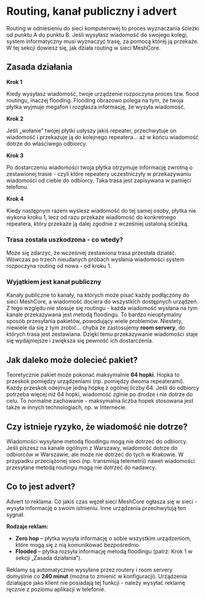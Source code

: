 # Routing, kanał publiczny i advert

Routing w odniesieniu do sieci komputerowej to proces wyznaczania ścieżki od punktu A do punktu B. Jeśli wysyłasz wiadomość do swojego kolegi, system informatyczny musi wyznaczyć trasę, za pomocą której ją przekaże. W tej sekcji dowiesz się, jak działa routing w sieci MeshCore.

## Zasada działania

**Krok 1**

Kiedy wysyłasz wiadomość, twoje urządzenie rozpoczyna proces tzw. flood routingu, inaczej flooding. Flooding obrazowo polega na tym, że twoja płytka wyjmuje megafon i rozgłasza informację, że wysyła wiadomość.

**Krok 2**

Jeśli „wołanie” twojej płytki usłyszy jakiś repeater, przechwytuje on wiadomość i przekazuje ją do kolejnego repeatera... aż w końcu wiadomość dotrze do właściwego odbiorcy. 

**Krok 3**

Po dostarczeniu wiadomości twoja płytka otrzymuje informację zwrotną o zestawionej trasie - czyli które repeatery uczestniczyły w przekazywaniu wiadomości od ciebie do odbiorcy. Taka trasa jest zapisywana w pamięci telefonu.

**Krok 4**

Kiedy następnym razem wyślesz wiadomość do tej samej osoby, płytka nie wykona kroku 1, lecz od razu przekaże wiadomość do konkretnego repeatera, który przekaże ją dalej zgodnie z wcześniej ustaloną ścieżką.

### Trasa została uszkodzona - co wtedy?

Może się zdarzyć, że wcześniej zestawiona trasa przestała działać. Wówczas po trzech nieudanych próbach wysłania wiadomości system rozpoczyna routing od nowa - od kroku 1.

### Wyjątkiem jest kanał publiczny

Kanały publiczne to kanały, na których może pisać każdy podłączony do sieci MeshCore, a wiadomość dociera do wszystkich dostępnych urządzeń. Z tego względu nie stosuje się routingu - każda wiadomość wysłana na tym kanale przekazywana jest metodą floodingu. To bardzo nieoptymalny sposób przesyłania pakietów, powodujący wiele problemów. Niestety, niewiele da się z tym zrobić… chyba że zastosujemy **room servery**, do których trasa jest zestawiana. Dzięki temu przekazywanie wiadomości staje się wydajniejsze i zwiększa się pewność ich dostarczenia.

## Jak daleko może dolecieć pakiet?

Teoretycznie pakiet może pokonać maksymalnie **64 hopki**. Hopka to przeskok pomiędzy urządzeniami (np. pomiędzy dwoma repeaterami). Każdy przeskok odejmuje jedną hopkę z ogólnej liczby 64. Jeśli do odbiorcy potrzeba więcej niż 64 hopki, wiadomość zginie po drodze i nie dotrze do celu. To normalne zachowanie - maksymalna liczba hopek stosowana jest także w innych technologiach, np. w Internecie.

## Czy istnieje ryzyko, że wiadomość nie dotrze?

Wiadomości wysyłane metodą floodingu mogą nie dotrzeć do odbiorcy. Jeśli piszesz na kanale ogólnym z Warszawy, wiadomość dotrze do odbiorców w Warszawie, ale może nie dotrzeć do tych w Krakowie. W przypadku przeciążonej sieci (np. transmisją telemetrii) nawet wiadomości przesyłane metodą routingu mogą nie dotrzeć do nadawcy.

## Co to jest advert?

Advert to reklama. Co jakiś czas węzeł sieci MeshCore ogłasza się w sieci - wysyła informację o swoim istnieniu. Inne urządzenia przechwytują ten sygnał.

**Rodzaje reklam:**

- **Zero hop** – płytka wysyła informację o sobie wszystkim urządzeniom, które mogą się z nią komunikować bezpośrednio. 
- **Flooded** – płytka rozsyła informację metodą floodingu (patrz: Krok 1 w sekcji „Zasada działania”).

Reklamy są automatycznie wysyłane przez routery i room servery domyślnie co **240 minut** (można to zmienić w konfiguracji). Urządzenia działające jako klient nie posiadają tej funkcji - należy wysyłać reklamę ręcznie z poziomu aplikacji w telefonie.
